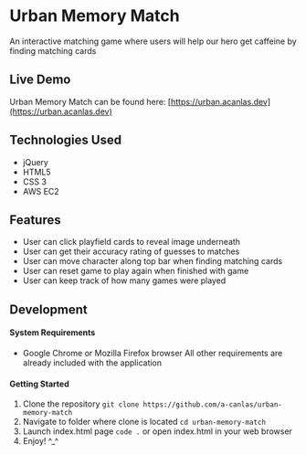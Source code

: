 # Urban Memory Match

An interactive matching game where users will help our hero get caffeine by finding matching cards

## Live Demo
Urban Memory Match can be found here: [https://urban.acanlas.dev](https://urban.acanlas.dev)

## Technologies Used
- jQuery
- HTML5
- CSS 3
- AWS EC2

## Features
- User can click playfield cards to reveal image underneath
- User can get their accuracy rating of guesses to matches
- User can move character along top bar when finding matching cards
- User can reset game to play again when finished with game
- User can keep track of how many games were played

## Development
#### System Requirements
- Google Chrome or Mozilla Firefox browser
All other requirements are already included with the application

#### Getting Started
1. Clone the repository
``` git clone https://github.com/a-canlas/urban-memory-match ```
2. Navigate to folder where clone is located
``` cd urban-memory-match ```
3. Launch index.html page
``` code . ```
or open index.html in your web browser
4. Enjoy! ^_^
